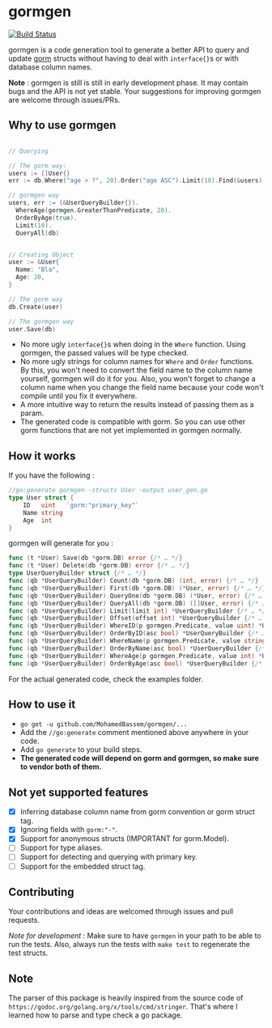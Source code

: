 # gormgen

[![Build Status](https://travis-ci.org/MohamedBassem/gormgen.svg?branch=master)](https://travis-ci.org/MohamedBassem/gormgen)

gormgen is a code generation tool to generate a better API to query and update [gorm](https://github.com/jinzhu/gorm) structs without having to deal with `interface{}`s or with database column names.

**Note** : gormgen is still is still in early development phase. It may contain bugs and the API is not yet stable. Your suggestions for improving gormgen are welcome through issues/PRs.

## Why to use gormgen

```go

// Querying

// The gorm way:
users := []User{}
err := db.Where("age > ?", 20).Order("age ASC").Limit(10).Find(&users).Error

// gormgen way
users, err := (&UserQueryBuilder{}).
  WhereAge(gormgen.GreaterThanPredicate, 20).
  OrderByAge(true).
  Limit(10).
  QueryAll(db)


// Creating Object
user := &User{
  Name: "Bla",
  Age: 20,
}

// The gorm way
db.Create(user)

// The gormgen way
user.Save(db)
```

- No more ugly `interface{}`s when doing in the `Where` function. Using gormgen, the passed values will be type checked.
- No more ugly strings for column names for `Where` and `Order` functions. By this, you won't need to convert the field name to the column name yourself, gormgen will do it for you. Also, you won't forget to change a column name when you change the field name because your code won't compile until you fix it everywhere.
- A more intuitive way to return the results instead of passing them as a param.
- The generated code is compatible with gorm. So you can use other gorm functions that are not yet implemented in gormgen normally.

## How it works

If you have the following :

```go
//go:generate gormgen -structs User -output user_gen.go
type User struct {
	ID   uint   `gorm:"primary_key"`
	Name string
	Age  int
}
```

gormgen will generate for you :

```go
func (t *User) Save(db *gorm.DB) error {/* … */}
func (t *User) Delete(db *gorm.DB) error {/* … */}
type UserQueryBuilder struct {/* … */}
func (qb *UserQueryBuilder) Count(db *gorm.DB) (int, error) {/* … */}
func (qb *UserQueryBuilder) First(db *gorm.DB) (*User, error) {/* … */} // Sorted by primary key
func (qb *UserQueryBuilder) QueryOne(db *gorm.DB) (*User, error) {/* … */} // Sorted by the order specified
func (qb *UserQueryBuilder) QueryAll(db *gorm.DB) ([]User, error) {/* … */}
func (qb *UserQueryBuilder) Limit(limit int) *UserQueryBuilder {/* … */}
func (qb *UserQueryBuilder) Offset(offset int) *UserQueryBuilder {/* … */}
func (qb *UserQueryBuilder) WhereID(p gormgen.Predicate, value uint) *UserQueryBuilder {/* … */}
func (qb *UserQueryBuilder) OrderByID(asc bool) *UserQueryBuilder {/* … */}
func (qb *UserQueryBuilder) WhereName(p gormgen.Predicate, value string) *UserQueryBuilder {/* … */}
func (qb *UserQueryBuilder) OrderByName(asc bool) *UserQueryBuilder {/* … */}
func (qb *UserQueryBuilder) WhereAge(p gormgen.Predicate, value int) *UserQueryBuilder {/* … */}
func (qb *UserQueryBuilder) OrderByAge(asc bool) *UserQueryBuilder {/* … */}
```

For the actual generated code, check the examples folder.

## How to use it

- `go get -u github.com/MohamedBassem/gormgen/...`
- Add the `//go:generate` comment mentioned above anywhere in your code.
- Add `go generate` to your build steps.
- **The generated code will depend on gorm and gormgen, so make sure to vendor both of them.**

## Not yet supported features

- [X] Inferring database column name from gorm convention or gorm struct tag.
- [X] Ignoring fields with `gorm:"-"`.
- [X] Support for anonymous structs (IMPORTANT for gorm.Model).
- [ ] Support for type aliases.
- [ ] Support for detecting and querying with primary key.
- [ ] Support for the embedded struct tag.

## Contributing

Your contributions and ideas are welcomed through issues and pull requests.

*Note for development* : Make sure to have `gormgen` in your path to be able to run the tests. Also, always run the tests with `make test` to regenerate the test structs.

## Note

The parser of this package is heavily inspired from the source code of `https://godoc.org/golang.org/x/tools/cmd/stringer`. That's where I learned how to parse and type check a go package.
